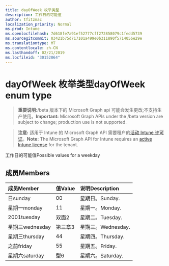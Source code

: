 ```yaml
---
title: dayOfWeek 枚举类型
description: 工作日的可能值
author: tfitzmac
localization_priority: Normal
ms.prod: Intune
ms.openlocfilehash: 7d618fe7a91ef52777cff272858079c1fedd5739
ms.sourcegitcommit: 03421b75d717101a499e0b311890f5714056e29e
ms.translationtype: MT
ms.contentlocale: zh-CN
ms.lasthandoff: 02/21/2019
ms.locfileid: "30152064"
---
```

# <a name="dayofweek-enum-type"></a><span data-ttu-id="e3795-103">dayOfWeek 枚举类型</span><span class="sxs-lookup"><span data-stu-id="e3795-103">dayOfWeek enum type</span></span>

> <span data-ttu-id="e3795-104">**重要说明:**/beta 版本下的 Microsoft Graph api 可能会发生更改;不支持生产使用。</span><span class="sxs-lookup"><span data-stu-id="e3795-104">**Important:** Microsoft Graph APIs under the /beta version are subject to change; production use is not supported.</span></span>

> <span data-ttu-id="e3795-105">**注意:** 适用于 Intune 的 Microsoft Graph API 需要租户的[活动 Intune 许可证](https://go.microsoft.com/fwlink/?linkid=839381)。</span><span class="sxs-lookup"><span data-stu-id="e3795-105">**Note:** The Microsoft Graph API for Intune requires an [active Intune license](https://go.microsoft.com/fwlink/?linkid=839381) for the tenant.</span></span>

<span data-ttu-id="e3795-106">工作日的可能值</span><span class="sxs-lookup"><span data-stu-id="e3795-106">Possible values for a weekday</span></span>

## <a name="members"></a><span data-ttu-id="e3795-107">成员</span><span class="sxs-lookup"><span data-stu-id="e3795-107">Members</span></span>
|<span data-ttu-id="e3795-108">成员</span><span class="sxs-lookup"><span data-stu-id="e3795-108">Member</span></span>|<span data-ttu-id="e3795-109">值</span><span class="sxs-lookup"><span data-stu-id="e3795-109">Value</span></span>|<span data-ttu-id="e3795-110">说明</span><span class="sxs-lookup"><span data-stu-id="e3795-110">Description</span></span>|
|:---|:---|:---|
|<span data-ttu-id="e3795-111">日</span><span class="sxs-lookup"><span data-stu-id="e3795-111">sunday</span></span>|<span data-ttu-id="e3795-112">0</span><span class="sxs-lookup"><span data-stu-id="e3795-112">0</span></span>|<span data-ttu-id="e3795-113">星期日。</span><span class="sxs-lookup"><span data-stu-id="e3795-113">Sunday.</span></span>|
|<span data-ttu-id="e3795-114">星期一</span><span class="sxs-lookup"><span data-stu-id="e3795-114">monday</span></span>|<span data-ttu-id="e3795-115">1</span><span class="sxs-lookup"><span data-stu-id="e3795-115">1</span></span>|<span data-ttu-id="e3795-116">星期一。</span><span class="sxs-lookup"><span data-stu-id="e3795-116">Monday.</span></span>|
|<span data-ttu-id="e3795-117">2001</span><span class="sxs-lookup"><span data-stu-id="e3795-117">tuesday</span></span>|<span data-ttu-id="e3795-118">双面</span><span class="sxs-lookup"><span data-stu-id="e3795-118">2</span></span>|<span data-ttu-id="e3795-119">星期二。</span><span class="sxs-lookup"><span data-stu-id="e3795-119">Tuesday.</span></span>|
|<span data-ttu-id="e3795-120">星期三</span><span class="sxs-lookup"><span data-stu-id="e3795-120">wednesday</span></span>|<span data-ttu-id="e3795-121">第三章</span><span class="sxs-lookup"><span data-stu-id="e3795-121">3</span></span>|<span data-ttu-id="e3795-122">星期三。</span><span class="sxs-lookup"><span data-stu-id="e3795-122">Wednesday.</span></span>|
|<span data-ttu-id="e3795-123">星期三</span><span class="sxs-lookup"><span data-stu-id="e3795-123">thursday</span></span>|<span data-ttu-id="e3795-124">4</span><span class="sxs-lookup"><span data-stu-id="e3795-124">4</span></span>|<span data-ttu-id="e3795-125">星期四。</span><span class="sxs-lookup"><span data-stu-id="e3795-125">Thursday.</span></span>|
|<span data-ttu-id="e3795-126">之前</span><span class="sxs-lookup"><span data-stu-id="e3795-126">friday</span></span>|<span data-ttu-id="e3795-127">5</span><span class="sxs-lookup"><span data-stu-id="e3795-127">5</span></span>|<span data-ttu-id="e3795-128">星期五。</span><span class="sxs-lookup"><span data-stu-id="e3795-128">Friday.</span></span>|
|<span data-ttu-id="e3795-129">星期六</span><span class="sxs-lookup"><span data-stu-id="e3795-129">saturday</span></span>|<span data-ttu-id="e3795-130">型</span><span class="sxs-lookup"><span data-stu-id="e3795-130">6</span></span>|<span data-ttu-id="e3795-131">星期六。</span><span class="sxs-lookup"><span data-stu-id="e3795-131">Saturday.</span></span>|




